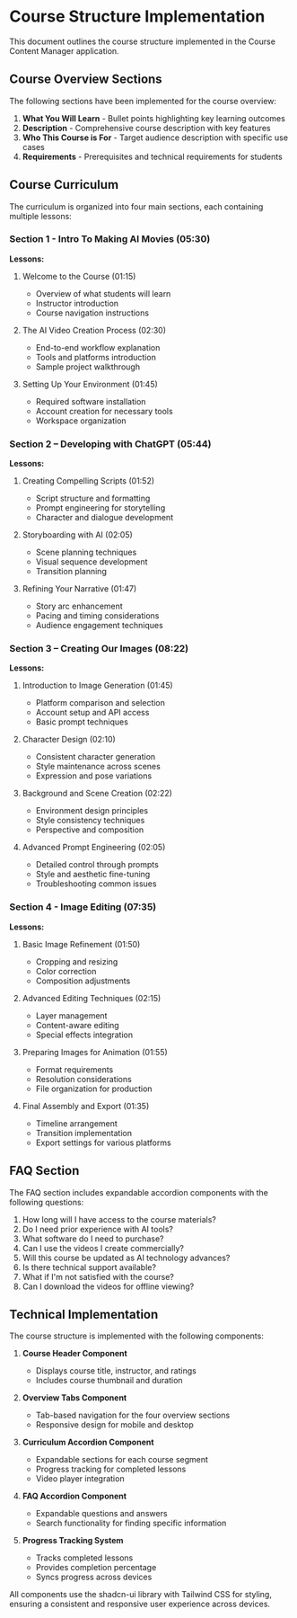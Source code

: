 # Course Structure Implementation

This document outlines the course structure implemented in the Course Content Manager application.

## Course Overview Sections

The following sections have been implemented for the course overview:

1. **What You Will Learn** - Bullet points highlighting key learning outcomes
2. **Description** - Comprehensive course description with key features
3. **Who This Course is For** - Target audience description with specific use cases
4. **Requirements** - Prerequisites and technical requirements for students

## Course Curriculum

The curriculum is organized into four main sections, each containing multiple lessons:

### Section 1 - Intro To Making AI Movies (05:30)

**Lessons:**
1. Welcome to the Course (01:15)
   - Overview of what students will learn
   - Instructor introduction
   - Course navigation instructions

2. The AI Video Creation Process (02:30)
   - End-to-end workflow explanation
   - Tools and platforms introduction
   - Sample project walkthrough

3. Setting Up Your Environment (01:45)
   - Required software installation
   - Account creation for necessary tools
   - Workspace organization

### Section 2 – Developing with ChatGPT (05:44)

**Lessons:**
1. Creating Compelling Scripts (01:52)
   - Script structure and formatting
   - Prompt engineering for storytelling
   - Character and dialogue development

2. Storyboarding with AI (02:05)
   - Scene planning techniques
   - Visual sequence development
   - Transition planning

3. Refining Your Narrative (01:47)
   - Story arc enhancement
   - Pacing and timing considerations
   - Audience engagement techniques

### Section 3 – Creating Our Images (08:22)

**Lessons:**
1. Introduction to Image Generation (01:45)
   - Platform comparison and selection
   - Account setup and API access
   - Basic prompt techniques

2. Character Design (02:10)
   - Consistent character generation
   - Style maintenance across scenes
   - Expression and pose variations

3. Background and Scene Creation (02:22)
   - Environment design principles
   - Style consistency techniques
   - Perspective and composition

4. Advanced Prompt Engineering (02:05)
   - Detailed control through prompts
   - Style and aesthetic fine-tuning
   - Troubleshooting common issues

### Section 4 - Image Editing (07:35)

**Lessons:**
1. Basic Image Refinement (01:50)
   - Cropping and resizing
   - Color correction
   - Composition adjustments

2. Advanced Editing Techniques (02:15)
   - Layer management
   - Content-aware editing
   - Special effects integration

3. Preparing Images for Animation (01:55)
   - Format requirements
   - Resolution considerations
   - File organization for production

4. Final Assembly and Export (01:35)
   - Timeline arrangement
   - Transition implementation
   - Export settings for various platforms

## FAQ Section

The FAQ section includes expandable accordion components with the following questions:

1. How long will I have access to the course materials?
2. Do I need prior experience with AI tools?
3. What software do I need to purchase?
4. Can I use the videos I create commercially?
5. Will this course be updated as AI technology advances?
6. Is there technical support available?
7. What if I'm not satisfied with the course?
8. Can I download the videos for offline viewing?

## Technical Implementation

The course structure is implemented with the following components:

1. **Course Header Component**
   - Displays course title, instructor, and ratings
   - Includes course thumbnail and duration

2. **Overview Tabs Component**
   - Tab-based navigation for the four overview sections
   - Responsive design for mobile and desktop

3. **Curriculum Accordion Component**
   - Expandable sections for each course segment
   - Progress tracking for completed lessons
   - Video player integration

4. **FAQ Accordion Component**
   - Expandable questions and answers
   - Search functionality for finding specific information

5. **Progress Tracking System**
   - Tracks completed lessons
   - Provides completion percentage
   - Syncs progress across devices

All components use the shadcn-ui library with Tailwind CSS for styling, ensuring a consistent and responsive user experience across devices.